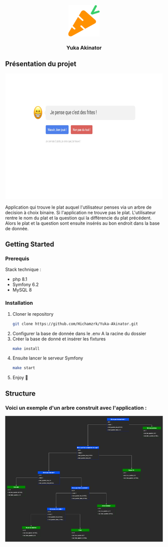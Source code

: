 <!-- PROJECT LOGO -->
<br />
<div align="center">
    <img src="/public/images/favicon.png" alt="Logo" width="100" height="100">

<h3 align="center">Yuka Akinator</h3>
</div>



<!-- ABOUT THE PROJECT -->
## Présentation du projet

<div align="center">
    <img src="/public/images/page_screenshot.jpg" alt="screen-short-app" width="800" height="400">
</div>


Application qui trouve le plat auquel l'utilisateur penses via un arbre de decision à choix binaire. Si l'application ne trouve pas le plat. L'utilisateur rentre le nom du plat et la question qui la différencie du plat précédent. Alors le plat et la question sont ensuite insérés au bon endroit dans la base de donnée.


<!-- GETTING STARTED -->
## Getting Started


### Prerequis

Stack technique :
* php 8.1
* Symfony 6.2
* MySQL 8

### Installation

1. Cloner le repository
   ```sh
   git clone https://github.com/Hichamzrk/Yuka-Akinator.git
   ```
2. Configurer la base de donnée dans le .env A la racine du dossier
2. Créer la base de donné et insérer les fixtures
   ```sh
   make install
   ```
3. Ensuite lancer le serveur Symfony
   ```sh
   make start
   ```
4. Enjoy 🎉
<!-- ROADMAP -->
## Structure

### Voici un exemple d'un arbre construit avec l'application :

<div align="center">
    <img src="/public/images/diagramme-Tree.drawio.png" alt="screen-short-diagramm" width="800" height="400">
</div>
